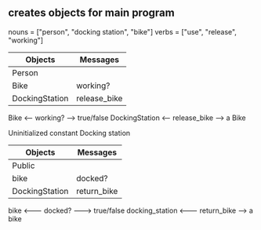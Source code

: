 ## creates objects for main program

nouns = ["person", "docking station", "bike"]
verbs = ["use", "release", "working"]


Objects  | Messages
------------- | -------------
Person  |
Bike  | working?
DockingStation | release_bike

Bike <-- working? --> true/false
DockingStation <-- release_bike --> a Bike

Uninitialized constant Docking station


Objects  | Messages
------------- | -------------
Public  |
bike  | docked?
DockingStation | return_bike

bike <--- docked? ---> true/false
docking_station <--- return_bike --> a bike
